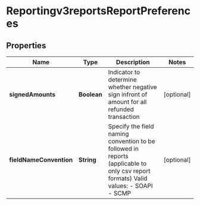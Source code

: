 
# Reportingv3reportsReportPreferences

## Properties
Name | Type | Description | Notes
------------ | ------------- | ------------- | -------------
**signedAmounts** | **Boolean** | Indicator to determine whether negative sign infront of amount for all refunded transaction |  [optional]
**fieldNameConvention** | **String** | Specify the field naming convention to be followed in reports (applicable to only csv report formats)  Valid values: - SOAPI - SCMP  |  [optional]



